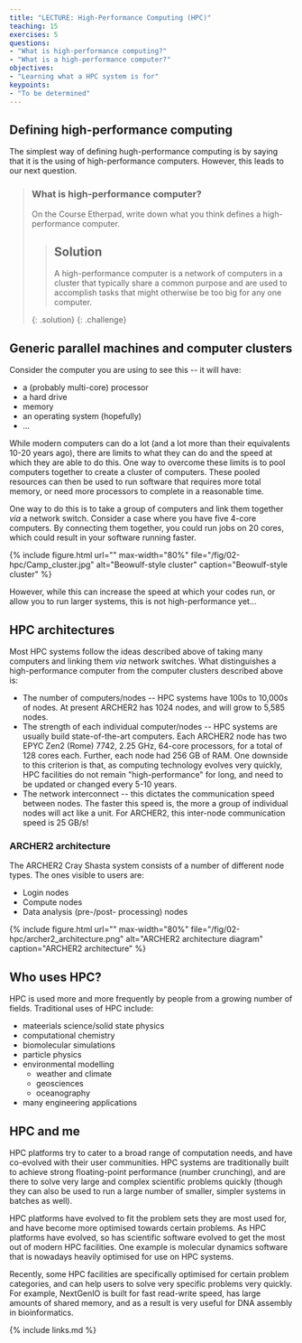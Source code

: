 ```yaml
---
title: "LECTURE: High-Performance Computing (HPC)"
teaching: 15
exercises: 5
questions:
- "What is high-performance computing?"
- "What is a high-performance computer?"
objectives:
- "Learning what a HPC system is for"
keypoints:
- "To be determined"
---
```


## Defining high-performance computing

The simplest way of defining hugh-performance computing is by saying that it
is the using of high-performance computers. However, this leads to our next
question.

> ### What is high-performance computer?
>
> On the Course Etherpad, write down what you think defines a high-performance
> computer.
> > ## Solution
> >
> > A high-performance computer is a network of computers in a cluster that
> > typically share a common purpose and are used to accomplish tasks that
> > might otherwise be too big for any one computer.
> >
> {: .solution}
{: .challenge}

## Generic parallel machines and computer clusters

Consider the computer you are using to see this -- it will have:

* a (probably multi-core) processor
* a hard drive
* memory
* an operating system (hopefully)
* ...

While modern computers can do a lot (and a lot more than their equivalents
10-20 years ago), there are limits to what they can do and the speed at which
they are able to do this. One way to overcome these limits is to pool computers
together to create a cluster of computers. These pooled resources can then be
used to run software that requires more total memory, or need more processors
to complete in a reasonable time.

One way to do this is to take a group of computers and link them together
*via* a network switch. Consider a case where you have five 4-core computers.
By connecting them together, you could run jobs on 20 cores, which could
result in your software running faster.

{% include figure.html url="" max-width="80%"
file="/fig/02-hpc/Camp_cluster.jpg" alt="Beowulf-style cluster"
caption="Beowulf-style cluster" %}

However, while this can increase the speed at which your codes run, or allow
you to run larger systems, this is not high-performance yet...

## HPC architectures

Most HPC systems follow the ideas described above of taking many computers and
linking them *via* network switches. What distinguishes a high-performance
computer from the computer clusters described above is:

* The number of computers/nodes -- HPC systems have 100s to 10,000s of nodes. At
present ARCHER2 has 1024 nodes, and will grow to 5,585 nodes.
* The strength of each individual computer/nodes -- HPC systems are usually
build state-of-the-art computers. Each ARCHER2 node has two EPYC Zen2 (Rome)
7742, 2.25 GHz, 64-core processors, for a total of 128 cores each. Further,
each node had 256 GB of RAM. One downside to this criterion is that, as
computing technology evolves very quickly, HPC facilities do not remain
"high-performance" for long, and need to be updated or changed every 5-10
years.
* The network interconnect -- this dictates the communication speed between
nodes. The faster this speed is, the more a group of individual nodes will act
like a unit. For ARCHER2, this inter-node communication speed is 25 GB/s!

### ARCHER2 architecture

The ARCHER2 Cray Shasta system consists of a number of different node types.
The ones visible to users are:

* Login nodes
* Compute nodes
* Data analysis (pre-/post- processing) nodes

{% include figure.html url="" max-width="80%"
file="/fig/02-hpc/archer2_architecture.png" alt="ARCHER2 architecture diagram" caption="ARCHER2 architecture" %}

## Who uses HPC?

HPC is used more and more frequently by people from a growing number of
fields. Traditional uses of HPC include:

* mateerials science/solid state physics
* computational chemistry
* biomolecular simulations
* particle physics
* environmental modelling
  * weather and climate
  * geosciences
  * oceanography
* many engineering applications

## HPC and me

HPC platforms try to cater to a broad range of computation needs, and have
co-evolved with their user communities. HPC systems are traditionally built to
achieve strong floating-point performance (number crunching), and are there to
solve very large and complex scientific problems quickly (though they can also
be used to run a large number of smaller, simpler systems in batches as well).

HPC platforms have evolved to fit the problem sets they are most used for,
and have become more optimised towards certain problems. As HPC platforms have
evolved, so has scientific software evolved to get the most out of modern HPC
facilities. One example is molecular dynamics software that is nowadays heavily
optimised for use on HPC systems.

Recently, some HPC facilities are specifically optimised for certain problem
categories, and can help users to solve very specific problems very quickly.
For example, NextGenIO is built for fast read-write speed, has large amounts
of shared memory, and as a result is very useful for DNA assembly in
bioinformatics.

{% include links.md %}
